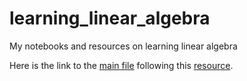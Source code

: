 # learning_linear_algebra
My notebooks and resources on learning linear algebra

Here is the link to the [main file](main.ipynb) following this [resource](https://bvanderlei.github.io/jupyter-guide-to-linear-algebra/index.html).
